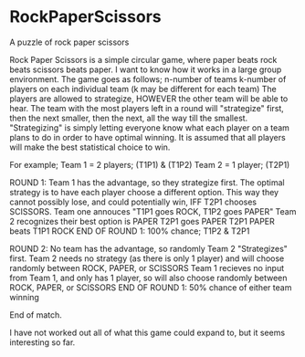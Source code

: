 # RockPaperScissors
A puzzle of rock paper scissors

Rock Paper Scissors is a simple circular game, where paper beats rock beats scissors beats paper.  I want to know how it works in a large group environment.  The game goes as follows;
n-number of teams
k-number of players on each individual team (k may be different for each team)
The players are allowed to strategize, HOWEVER the other team will be able to hear.  The team with the most players left in a round will "strategize" first, then the next smaller, then the next, all the way till the smallest.  "Strategizing" is simply letting everyone know what each player on a team plans to do in order to have optimal winning.  It is assumed that all players will make the best statistical choice to win.

For example;
Team 1 = 2 players; (T1P1) & (T1P2)
Team 2 = 1 player;  (T2P1)

ROUND 1:
Team 1 has the advantage, so they strategize first.
The optimal strategy is to have each player choose a different option.  This way they cannot possibly lose, and could potentially win, IFF T2P1 chooses SCISSORS.
Team one annouces "T1P1 goes ROCK, T1P2 goes PAPER"
Team 2 recognizes their best option is PAPER
T2P1 goes PAPER
T2P1 PAPER beats T1P1 ROCK
END OF ROUND 1:
  100% chance; T1P2 & T2P1


ROUND 2:
No team has the advantage, so randomly Team 2 "Strategizes" first.
Team 2 needs no strategy (as there is only 1 player) and will choose randomly between ROCK, PAPER, or SCISSORS
Team 1 recieves no input from Team 1, and only has 1 player, so will also choose randomly between ROCK, PAPER, or SCISSORS
END OF ROUND 1:
50% chance of either team winning

End of match.


I have not worked out all of what this game could expand to, but it seems interesting so far.

